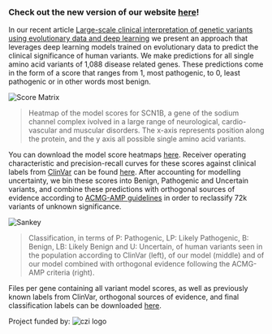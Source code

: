 ### Check out the new version of our website [here](http://3.128.160.180/)!


In our recent article [Large-scale clinical interpretation of genetic variants using evolutionary data and deep learning](https://www.biorxiv.org/content/10.1101/2020.12.21.423785v1.abstract) we present an approach that leverages deep learning models trained on evolutionary data to predict the clinical significance of human variants. We make predictions for all single amino acid variants of 1,088 disease related genes. These predictions come in the form of a score that ranges from 1, most pathogenic, to 0, least pathogenic or in other words most benign.

![Score Matrix](https://marks.hms.harvard.edu/disease_risk_prediction/SCN1B_HUMAN_singles_heatmap_full.png)
> Heatmap of the model scores for SCN1B, a gene of the sodium channel complex ivolved in a large range of neurological, cardio-vascular and muscular disorders. The x-axis represents position along the protein, and the y axis all possible single amino acid variants. 


You can download the model score heatmaps [here](https://marks.hms.harvard.edu/disease_risk_prediction/singles_heatmaps.zip). Receiver operating characteristic and precision-recall curves for these scores against clinical labels from [ClinVar](https://www.ncbi.nlm.nih.gov/clinvar/) can be found [here](https://marks.hms.harvard.edu/disease_risk_prediction/ROC_PRC.zip). After accounting for modelling uncertainty, we bin these scores into Benign, Pathogenic and Uncertain variants, and combine these predictions with orthogonal sources of evidence according to [ACMG-AMP guidelines](https://www.nature.com/articles/gim201530) in order to reclassify 72k variants of unknown significance. 

![Sankey](https://marks.hms.harvard.edu/disease_risk_prediction/flow.png)
> Classification, in terms of P: Pathogenic, LP: Likely Pathogenic, B: Benign, LB: Likely Benign and U: Uncertain, of human variants seen in the population according to ClinVar (left), of our model (middle) and of our model combined with orthogonal evidence following the ACMG-AMP criteria (right). 

Files per gene containing all variant model scores, as well as previously known labels from ClinVar, orthogonal sources of evidence, and final classification labels can be downloaded [here](https://marks.hms.harvard.edu/disease_risk_prediction/variant_files.zip).

  
  
  
  
  
      

Project funded by:
![czi logo](https://marks.hms.harvard.edu/disease_risk_prediction/logos_website.jpg)

